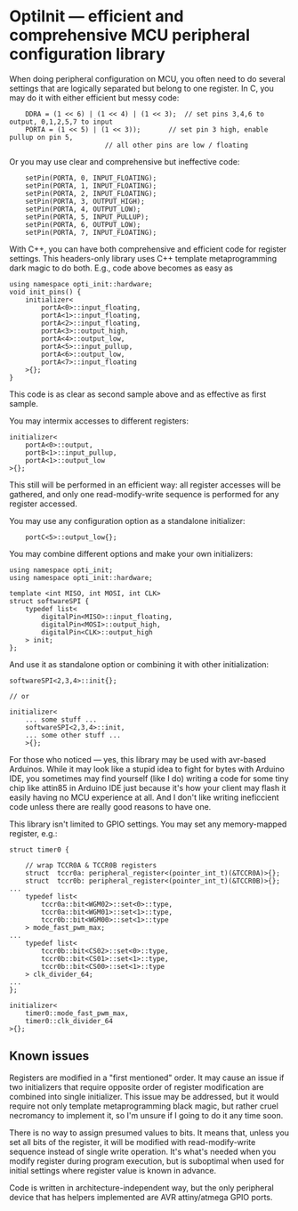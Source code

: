 # OptiInit &mdash; efficient and comprehensive MCU peripheral configuration library
When doing peripheral configuration on MCU, you often need to do several
settings that are logically separated but belong to one register. In C, you
may do it with either efficient but messy code:
```
	DDRA = (1 << 6) | (1 << 4) | (1 << 3);	// set pins 3,4,6 to output, 0,1,2,5,7 to input
	PORTA = (1 << 5) | (1 << 3));		// set pin 3 high, enable pullup on pin 5,
						// all other pins are low / floating
```
Or you may use clear and comprehensive but ineffective code:
```
	setPin(PORTA, 0, INPUT_FLOATING);
	setPin(PORTA, 1, INPUT_FLOATING);
	setPin(PORTA, 2, INPUT_FLOATING);
	setPin(PORTA, 3, OUTPUT_HIGH);
	setPin(PORTA, 4, OUTPUT_LOW);
	setPin(PORTA, 5, INPUT_PULLUP);
	setPin(PORTA, 6, OUTPUT_LOW);
	setPin(PORTA, 7, INPUT_FLOATING);
```
With C++, you can have both comprehensive and efficient code for register
settings. This headers-only library uses C++ template metaprogramming dark
magic to do both. E.g., code above becomes as easy as
```
using namespace opti_init::hardware;
void init_pins() {
	initializer<
		portA<0>::input_floating,
		portA<1>::input_floating,
		portA<2>::input_floating,
		portA<3>::output_high,
		portA<4>::output_low,
		portA<5>::input_pullup,
		portA<6>::output_low,
		portA<7>::input_floating
	>{};
}
```
This code is as clear as second sample above and as effective as first sample.

You may intermix accesses to different registers:
```
initializer<
	portA<0>::output,
	portB<1>::input_pullup,
	portA<1>::output_low
>{};
```
This still will be performed in an efficient way: all register accesses will be
gathered, and only one read-modify-write sequence is performed for any register
accessed.

You may use any configuration option as a standalone initializer:
```
	portC<5>::output_low{};
```

You may combine different options and make your own initializers:
```
using namespace opti_init;
using namespace opti_init::hardware;

template <int MISO, int MOSI, int CLK>
struct softwareSPI {
	typedef list<
		digitalPin<MISO>::input_floating,
		digitalPin<MOSI>::output_high,
		digitalPin<CLK>::output_high
	> init;
};
```
And use it as standalone option or combining it with other initialization:
```
softwareSPI<2,3,4>::init{};

// or

initializer<
	... some stuff ...
	softwareSPI<2,3,4>::init,
	... some other stuff ...
	>{};
```

For those who noticed &mdash; yes, this library may be used with avr-based
Arduinos. While it may look like a stupid idea to fight for bytes with
Arduino IDE, you sometimes may find yourself (like I do) writing a code
for some tiny chip like attin85 in Arduino IDE just because it's how
your client may flash it easily having no MCU experience at all. And I don't
like writing ineficcient code unless there are really good reasons to have
one.

This library isn't limited to GPIO settings. You may set any
memory-mapped register, e.g.:
```
struct timer0 {

	// wrap TCCR0A & TCCR0B registers
	struct  tccr0a: peripheral_register<(pointer_int_t)(&TCCR0A)>{};
	struct  tccr0b: peripheral_register<(pointer_int_t)(&TCCR0B)>{};
...
	typedef list<
		tccr0a::bit<WGM02>::set<0>::type,
		tccr0a::bit<WGM01>::set<1>::type,
		tccr0b::bit<WGM00>::set<1>::type
	> mode_fast_pwm_max;
...
	typedef list<
		tccr0b::bit<CS02>::set<0>::type,
		tccr0b::bit<CS01>::set<1>::type,
		tccr0b::bit<CS00>::set<1>::type
	> clk_divider_64;
...
};

initializer<
	timer0::mode_fast_pwm_max,
	timer0::clk_divider_64
>{};
```

## Known issues
Registers are modified in a "first mentioned" order. It may cause an issue
if two initializers that require opposite order of register modification
are combined into single initializer. This issue may be addressed, but it
would require not only template metaprogramming black magic, but rather
cruel necromancy to implement it, so I'm unsure if I going to do it any
time soon.

There is no way to assign presumed values to bits. It means that, unless you
set all bits of the register, it will be modified with read-modify-write
sequence instead of single write operation. It's what's needed when you
modify register during program execution, but is suboptimal when used
for initial settings where register value is known in advance.

Code is written in architecture-independent way, but the only peripheral
device that has helpers implemented are AVR attiny/atmega GPIO ports.
